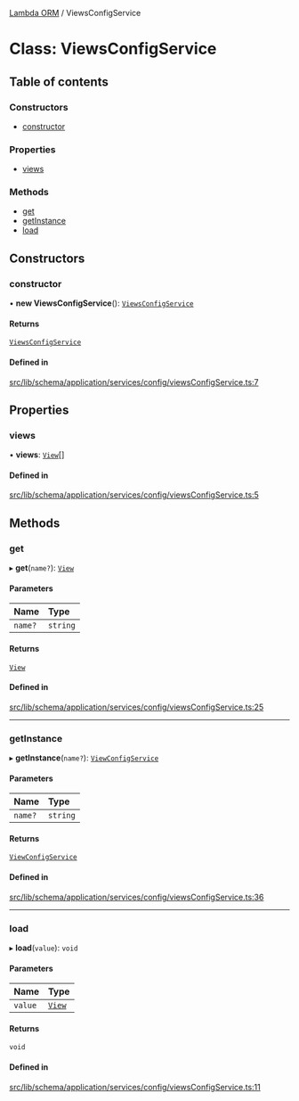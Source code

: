 [Lambda ORM](../README.md) / ViewsConfigService

# Class: ViewsConfigService

## Table of contents

### Constructors

- [constructor](ViewsConfigService.md#constructor)

### Properties

- [views](ViewsConfigService.md#views)

### Methods

- [get](ViewsConfigService.md#get)
- [getInstance](ViewsConfigService.md#getinstance)
- [load](ViewsConfigService.md#load)

## Constructors

### constructor

• **new ViewsConfigService**(): [`ViewsConfigService`](ViewsConfigService.md)

#### Returns

[`ViewsConfigService`](ViewsConfigService.md)

#### Defined in

[src/lib/schema/application/services/config/viewsConfigService.ts:7](https://github.com/lambda-orm/lambdaorm-base/blob/36bf415462b83760f00dd93466a0a94ddde09b4d/src/lib/schema/application/services/config/viewsConfigService.ts#L7)

## Properties

### views

• **views**: [`View`](../interfaces/View.md)[]

#### Defined in

[src/lib/schema/application/services/config/viewsConfigService.ts:5](https://github.com/lambda-orm/lambdaorm-base/blob/36bf415462b83760f00dd93466a0a94ddde09b4d/src/lib/schema/application/services/config/viewsConfigService.ts#L5)

## Methods

### get

▸ **get**(`name?`): [`View`](../interfaces/View.md)

#### Parameters

| Name | Type |
| :------ | :------ |
| `name?` | `string` |

#### Returns

[`View`](../interfaces/View.md)

#### Defined in

[src/lib/schema/application/services/config/viewsConfigService.ts:25](https://github.com/lambda-orm/lambdaorm-base/blob/36bf415462b83760f00dd93466a0a94ddde09b4d/src/lib/schema/application/services/config/viewsConfigService.ts#L25)

___

### getInstance

▸ **getInstance**(`name?`): [`ViewConfigService`](ViewConfigService.md)

#### Parameters

| Name | Type |
| :------ | :------ |
| `name?` | `string` |

#### Returns

[`ViewConfigService`](ViewConfigService.md)

#### Defined in

[src/lib/schema/application/services/config/viewsConfigService.ts:36](https://github.com/lambda-orm/lambdaorm-base/blob/36bf415462b83760f00dd93466a0a94ddde09b4d/src/lib/schema/application/services/config/viewsConfigService.ts#L36)

___

### load

▸ **load**(`value`): `void`

#### Parameters

| Name | Type |
| :------ | :------ |
| `value` | [`View`](../interfaces/View.md) |

#### Returns

`void`

#### Defined in

[src/lib/schema/application/services/config/viewsConfigService.ts:11](https://github.com/lambda-orm/lambdaorm-base/blob/36bf415462b83760f00dd93466a0a94ddde09b4d/src/lib/schema/application/services/config/viewsConfigService.ts#L11)
